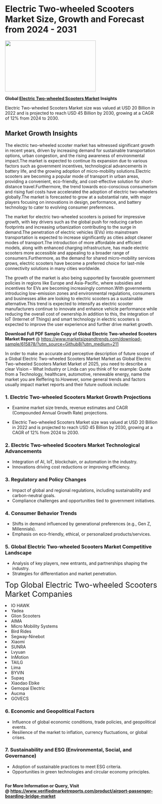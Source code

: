 <H1>Electric Two-wheeled Scooters Market Size, Growth and Forecast from 2024 - 2031</H1><img class="aligncenter size-medium wp-image-584254" src="https://thirdeyenews.in/wp-content/uploads/2024/09/Global-Market-Research-300x168.jpeg" alt="" width="300" height="168" /><p><strong>Global&nbsp;<a href="https://www.marketsizeandtrends.com/download-sample/615878/?utm_source=Github8j?utm_medium=211">Electric Two-wheeled Scooters Market</a> Insights</strong></p><p>Electric Two-wheeled Scooters Market size was valued at USD 20 Billion in 2022 and is projected to reach USD 45 Billion by 2030, growing at a CAGR of 12% from 2024 to 2030.</p><p><h2>Market Growth Insights</h2> <p>The electric two-wheeled scooter market has witnessed significant growth in recent years, driven by increasing demand for sustainable transportation options, urban congestion, and the rising awareness of environmental impact.The market is expected to continue its expansion due to various factors such as government incentives, technological advancements in battery life, and the growing adoption of micro-mobility solutions.Electric scooters are becoming a popular mode of transport in urban areas, providing a convenient, eco-friendly, and cost-effective solution for short-distance travel.Furthermore, the trend towards eco-conscious consumerism and rising fuel costs have accelerated the adoption of electric two-wheelers globally.The market is forecasted to grow at a substantial rate, with major players focusing on innovations in design, performance, and battery technology to cater to evolving consumer preferences.</p> <p>The market for electric two-wheeled scooters is poised for impressive growth, with key drivers such as the global push for reducing carbon footprints and increasing urbanization contributing to the surge in demand.The penetration of electric vehicles (EVs) into mainstream transportation is expected to increase significantly as cities adopt cleaner modes of transport.The introduction of more affordable and efficient models, along with enhanced charging infrastructure, has made electric scooters more accessible and appealing to a broader range of consumers.Furthermore, as the demand for shared micro-mobility services grows, electric scooters have become a preferred choice for last-mile connectivity solutions in many cities worldwide.</p> <p>The growth of the market is also being supported by favorable government policies in regions like Europe and Asia-Pacific, where subsidies and incentives for EVs are becoming increasingly common.With governments introducing low-emission zones and environmental regulations, consumers and businesses alike are looking to electric scooters as a sustainable alternative.This trend is expected to intensify as electric scooter manufacturers continue to innovate and enhance vehicle performance while reducing the overall cost of ownership.In addition to this, the integration of IoT (Internet of Things) and smart technology in electric scooters is expected to improve the user experience and further drive market growth.</p> <p><span class=""><strong>Download Full PDF Sample Copy of Global Electric Two-wheeled Scooters Market Report</strong> @ <a href="https://www.marketsizeandtrends.com/download-sample/615878/?utm_source=Github8j?utm_medium=211" target="_blank">https://www.marketsizeandtrends.com/download-sample/615878/?utm_source=Github8j?utm_medium=211</a></span></p><p>In order to make an accurate and perceptive description of future scope of a Global&nbsp;Electric Two-wheeled Scooters Market Market as Global&nbsp;Electric Two-wheeled Scooters Market Market of 2025, you need to describe a clear Vision &ndash; What Industry or Linda can you think of for example: Quote from a Technology, healthcare, automotive, renewable energy, name the market you are Reffering to.However, some general trends and factors usually impact market reports and their future outlook include:</p><h3>1.&nbsp;<strong>Electric Two-wheeled Scooters Market Growth Projections</strong></h3><ul><li>Examine market size trends, revenue estimates and CAGR (Compounded Annual Growth Rate) projections.</li><li><p>Electric Two-wheeled Scooters Market size was valued at USD 20 Billion in 2022 and is projected to reach USD 45 Billion by 2030, growing at a CAGR of 12% from 2024 to 2030.</p></li></ul><h3>2.&nbsp;<strong>Electric Two-wheeled Scooters Market Technological Advancements</strong></h3><ul><li>Integration of AI, IoT, blockchain, or automation in the industry.</li><li>Innovations driving cost reductions or improving efficiency.</li></ul><h3>3.&nbsp;<strong>Regulatory and Policy Changes</strong></h3><ul><li>Impact of global and regional regulations, including sustainability and carbon-neutral goals.</li><li>Compliance challenges and opportunities tied to government initiatives.</li></ul><h3>4.&nbsp;<strong>Consumer Behavior Trends</strong></h3><ul><li>Shifts in demand influenced by generational preferences (e.g., Gen Z, Millennials).</li><li>Emphasis on eco-friendly, ethical, or personalized products/services.</li></ul><h3>5.&nbsp;<strong>Global Electric Two-wheeled Scooters Market Competitive Landscape</strong></h3><ul><li>Analysis of key players, new entrants, and partnerships shaping the industry.</li><li>Strategies for differentiation and market penetration.</li></ul><p data-pm-slice="1 1 []"><span style="color: inherit; font-family: inherit; font-size: 25px;">Top Global Electric Two-wheeled Scooters Market Companies</span></p><div class="" data-test-id=""><p><li>IO HAWK</li><li> Yadea</li><li> Glion Scooters</li><li> AIMA</li><li> Micro Mobility Systems</li><li> Bird Rides</li><li> Segway-Ninebot</li><li> Xiaomi</li><li> SUNRA</li><li> Lvyuan</li><li> InMotion</li><li> TAILG</li><li> Lima</li><li> BYVIN</li><li> Supaq</li><li> Xiaodao Ebike</li><li> Gemopai Electric</li><li> Aucma</li><li> GOVECS</li></p></div><h3>6.&nbsp;<strong>Economic and Geopolitical Factors</strong></h3><ul><li>Influence of global economic conditions, trade policies, and geopolitical events.</li><li>Resilience of the market to inflation, currency fluctuations, or global crises.</li></ul><h3>7.&nbsp;<strong>Sustainability and ESG (Environmental, Social, and Governance)</strong></h3><ul><li>Adoption of sustainable practices to meet ESG criteria.</li><li>Opportunities in green technologies and circular economy principles.</li></ul><h2><strong style="font-size: 14px;">For More Information or Query, Visit @&nbsp;</strong><a style="background-color: #ffffff; font-size: 14px;" href="https://www.marketsizeandtrends.com/report/electric-two-wheeled-scooters-market/" target="_blank">https://www.verifiedmarketreports.com/product/airport-passenger-boarding-bridge-market</a></h2>